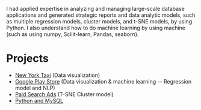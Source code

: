 
I had applied expertise in analyzing and managing large-scale database applications and generated strategic reports and data analytic models, such as multiple regression models, cluster models, and t-SNE models, by using Python. I also understand how to do machine learning by using machine (such as using numpy, Scilit-learn, Pandas, seaborn). 

# Projects
- [New York Taxi]() (Data visualization)
- [Google Play Store]() (Data visualization & machine learning -- Regression model and NLP)
- [Paid Search Ads]() (T-SNE Cluster model)
- [Python and MySQL]()
